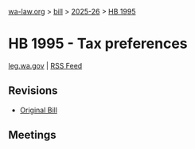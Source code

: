 [wa-law.org](/) > [bill](/bill/) > [2025-26](/bill/2025-26/) > [HB 1995](/bill/2025-26/hb/1995/)

# HB 1995 - Tax preferences
[leg.wa.gov](https://app.leg.wa.gov/billsummary?BillNumber=1995&Year=2025&Initiative=false) | [RSS Feed](./rss.xml)

## Revisions
* [Original Bill](1/)

## Meetings